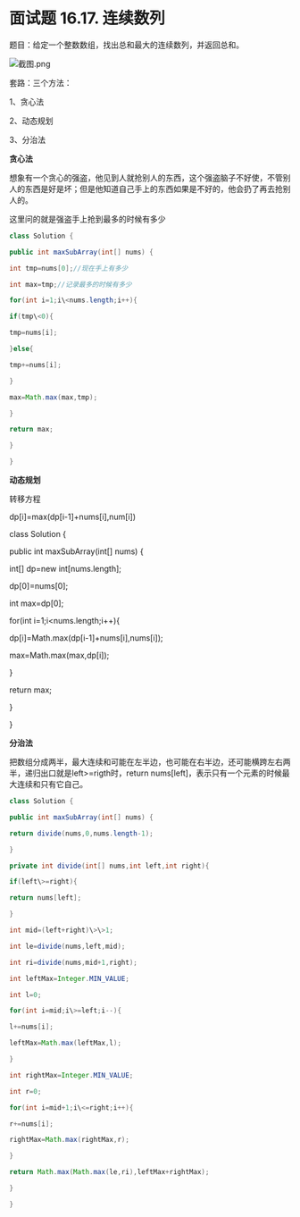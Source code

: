 # 面试题 16.17. 连续数列

题目：给定一个整数数组，找出总和最大的连续数列，并返回总和。

![截图.png](media/28a4abf2232a9abe00809c988977efd0.png)

套路：三个方法：

1、贪心法

2、动态规划

3、分治法

**贪心法**

想象有一个贪心的强盗，他见到人就抢别人的东西，这个强盗脑子不好使，不管别人的东西是好是坏；但是他知道自己手上的东西如果是不好的，他会扔了再去抢别人的。

这里问的就是强盗手上抢到最多的时候有多少

```java
class Solution {

public int maxSubArray(int[] nums) {

int tmp=nums[0];//现在手上有多少

int max=tmp;//记录最多的时候有多少

for(int i=1;i\<nums.length;i++){

if(tmp\<0){

tmp=nums[i];

}else{

tmp+=nums[i];

}

max=Math.max(max,tmp);

}

return max;

}

}
```

**动态规划**

转移方程

dp[i]=max(dp[i-1]+nums[i],num[i])

class Solution {

public int maxSubArray(int[] nums) {

int[] dp=new int[nums.length];

dp[0]=nums[0];

int max=dp[0];

for(int i=1;i\<nums.length;i++){

dp[i]=Math.max(dp[i-1]+nums[i],nums[i]);

max=Math.max(max,dp[i]);

}

return max;

}

}

**分治法**

把数组分成两半，最大连续和可能在左半边，也可能在右半边，还可能横跨左右两半，递归出口就是left\>=rigth时，return nums[left]，表示只有一个元素的时候最大连续和只有它自己。

```java
class Solution {

public int maxSubArray(int[] nums) {

return divide(nums,0,nums.length-1);

}

private int divide(int[] nums,int left,int right){

if(left\>=right){

return nums[left];

}

int mid=(left+right)\>\>1;

int le=divide(nums,left,mid);

int ri=divide(nums,mid+1,right);

int leftMax=Integer.MIN_VALUE;

int l=0;

for(int i=mid;i\>=left;i--){

l+=nums[i];

leftMax=Math.max(leftMax,l);

}

int rightMax=Integer.MIN_VALUE;

int r=0;

for(int i=mid+1;i\<=right;i++){

r+=nums[i];

rightMax=Math.max(rightMax,r);

}

return Math.max(Math.max(le,ri),leftMax+rightMax);

}

}
```
